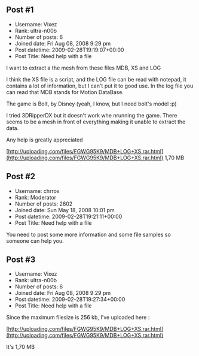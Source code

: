 ## Post #1
- Username: Vixez
- Rank: ultra-n00b
- Number of posts: 6
- Joined date: Fri Aug 08, 2008 9:29 pm
- Post datetime: 2009-02-28T19:19:07+00:00
- Post Title: Need help with a file

I want to extract a the mesh from these files
MDB, XS and LOG

I think the XS file is a script, and the LOG file can be read with notepad, it contains a lot of information, but I can't put it to good use.
In the log file you can read that MDB stands for Motion DataBase.

The game is Bolt, by Disney (yeah, I know, but I need bolt's model :p)

I tried 3DRipperDX but it doesn't work whe nrunning the game. There seems to be a mesh in front of everything making it unable to extract the data.

Any help is greatly appreciated  

[http://uploading.com/files/FGWG95K9/MDB+LOG+XS.rar.html](http://uploading.com/files/FGWG95K9/MDB+LOG+XS.rar.html)
1,70 MB
## Post #2
- Username: chrrox
- Rank: Moderator
- Number of posts: 2602
- Joined date: Sun May 18, 2008 10:01 pm
- Post datetime: 2009-02-28T19:21:11+00:00
- Post Title: Need help with a file

You need to post some more information and some file samples so someone can help you.
## Post #3
- Username: Vixez
- Rank: ultra-n00b
- Number of posts: 6
- Joined date: Fri Aug 08, 2008 9:29 pm
- Post datetime: 2009-02-28T19:27:34+00:00
- Post Title: Need help with a file

Since the maximum filesize is 256 kb, I've uploaded here :

[http://uploading.com/files/FGWG95K9/MDB+LOG+XS.rar.html](http://uploading.com/files/FGWG95K9/MDB+LOG+XS.rar.html)

It's 1,70 MB
